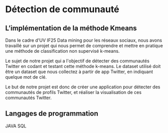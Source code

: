 <h1>Détection de communauté</h1>
<h2>L’implémentation de la méthode Kmeans</h2>

Dans le cadre d'UV IF25 Data mining pour les réseaux sociaux, nous avons
travaillé sur un projet qui nous permet de comprendre et mettre en pratique une
méthode de classification non supervisé k-means.<br>

Le sujet de notre projet qui a l'objectif de détecter des communautés Twitter
en codant et testant cette méthode k-means. Le dataset utilisé doit être un dataset
que nous collectez à partir de app Twitter, en indiquant quelque mot de clé.<br>

Le but de notre projet est donc de créer une application pour détecter des
communautés de profils Twitter, et réaliser la visualisation de ces communautés
Twitter.<br>

<h2>Langages de programmation</h2>
JAVA SQL
